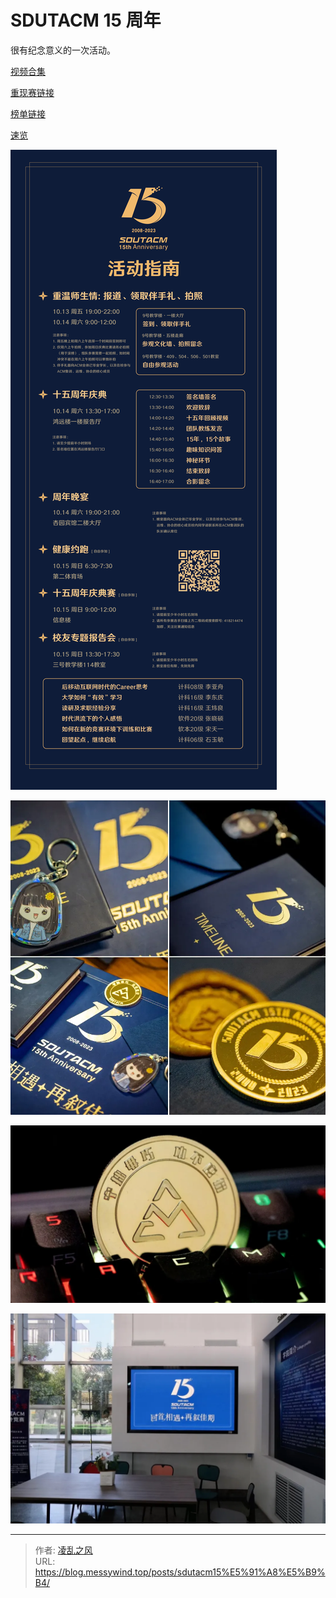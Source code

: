 # SDUTACM 15 周年

很有纪念意义的一次活动。

[视频合集](https://space.bilibili.com/1479542015/channel/collectiondetail?sid=1782344&amp;ctype=0)

[重现赛链接](https://acm.sdut.edu.cn/onlinejudge3/contests/4114/overview)

[榜单链接](https://rl.algoux.cn/ranklist/sdutacm15thacc)

[速览](https://mp.weixin.qq.com/s/Qe6mxR_qBC1l7gA2XzVjOg)

![15](/image/15sdutacm.png)

![15](/image/15sdutacm1.webp)

![15](/image/15sdutacm2.webp)

![15](/image/15sdutacm3.webp)

---

> 作者: [凌乱之风](https://github.com/messywind)  
> URL: https://blog.messywind.top/posts/sdutacm15%E5%91%A8%E5%B9%B4/  

